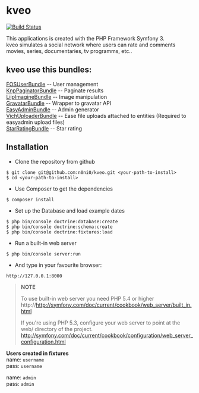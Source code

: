 **kveo**
====

[![Build Status](https://travis-ci.org/n0ni0/kveo.svg?branch=dev)](https://travis-ci.org/n0ni0/kveo)  

This applications is created with the PHP Framework Symfony 3.  
kveo simulates a social network where users can rate and comments movies, series, documentaries, tv programms, etc..

kveo use this bundles:
-----------------------

[FOSUserBundle](https://github.com/FriendsOfSymfony/FOSUserBundle) -- User management  
[KnpPaginatorBundle](https://github.com/KnpLabs/KnpPaginatorBundle) -- Paginate results  
[LiipImagineBundle](https://github.com/liip/LiipImagineBundle) -- Image manipulation  
[GravatarBundle](https://github.com/henrikbjorn/GravatarBundle) -- Wrapper to gravatar API  
[EasyAdminBundle](https://github.com/javiereguiluz/EasyAdminBundle) -- Admin generator  
[VichUploaderBundle](https://github.com/dustin10/VichUploaderBundle) -- Ease file uploads attached to entities (Required to easyadmin upload files)  
[StarRatingBundle](https://github.com/blackknight467/StarRatingBundle/blob/master/composer.json) -- Star rating




**Installation**
------------

- Clone the repository from github

```
$ git clone git@github.com:n0ni0/kveo.git <your-path-to-install>
$ cd <your-path-to-install>
```

- Use Composer to get the dependencies

```
$ composer install
```

-  Set up the Database and load example dates

```
$ php bin/console doctrine:database:create
$ php bin/console doctrine:schema:create
$ php bin/console doctrine:fixtures:load
```

- Run a built-in web server

```
$ php bin/console server:run
```

- And type in your favourite browser:

```
http://127.0.0.1:8000
```

> **NOTE**
>
> To use built-in web server you need PHP 5.4 or higher
> http://http://symfony.com/doc/current/cookbook/web_server/built_in.html
>
> If you're using PHP 5.3, configure your web server to point at the web/ directory of the project.
> http://symfony.com/doc/current/cookbook/configuration/web_server_configuration.html
>


**Users created in fixtures**  
   name: `username`  
   pass: `username`  

   name: `admin`  
   pass: `admin`  